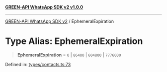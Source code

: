 [**GREEN-API WhatsApp SDK v2 v1.0.0**](../README.md)

***

[GREEN-API WhatsApp SDK v2](../globals.md) / EphemeralExpiration

# Type Alias: EphemeralExpiration

> **EphemeralExpiration** = `0` \| `86400` \| `604800` \| `7776000`

Defined in: [types/contacts.ts:73](https://github.com/green-api/whatsapp-api-client-js-v2/blob/6c31521abaa4e85365f3538298181cae99417bce/src/types/contacts.ts#L73)
